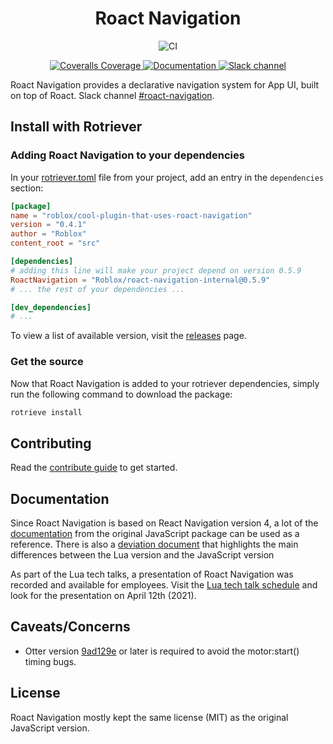 <h1 align="center">Roact Navigation</h1>
<div align="center">

![CI](https://github.com/Roblox/roact-navigation-internal/.github/workflows/ci.yml/badge.svg)

<a href="https://coveralls.io/github/Roblox/roact-navigation-internal?branch=master">
<img src="https://coveralls.io/repos/github/Roblox/roact-navigation-internal/badge.svg?branch=master" alt="Coveralls Coverage" />
</a>

<a href="https://reactnavigation.org/docs/4.x/getting-started">
<img src="https://img.shields.io/badge/docs-website-green.svg" alt="Documentation" />
</a>

<a href="https://roblox.slack.com/archives/C0109R8UFK2">
<img src="https://img.shields.io/badge/slack-%23roact--navigation-ff68b4.svg" alt="Slack channel" />
</a>

</div>

Roact Navigation provides a declarative navigation system for App UI, built on top of Roact. Slack channel [#roact-navigation]().

## Install with Rotriever

### Adding Roact Navigation to your dependencies
In your [rotriever.toml](https://pages.github.rbx.com/pdoyle/rotriever-docs/getting-started/) file from your project, add an entry in the `dependencies` section:

```toml
[package]
name = "roblox/cool-plugin-that-uses-roact-navigation"
version = "0.4.1"
author = "Roblox"
content_root = "src"

[dependencies]
# adding this line will make your project depend on version 0.5.9
RoactNavigation = "Roblox/roact-navigation-internal@0.5.9"
# ... the rest of your dependencies ...

[dev_dependencies]
# ...
```

To view a list of available version, visit the [releases](https://github.com/Roblox/roact-navigation-internal/releases) page.

### Get the source
Now that Roact Navigation is added to your rotriever dependencies, simply run the following command to download the package:

```bash
rotrieve install
```

## Contributing

Read the [contribute guide](CONTRIBUTING.md) to get started.

## Documentation

Since Roact Navigation is based on React Navigation version 4, a lot of the [documentation](https://reactnavigation.org/docs/4.x/getting-started) from the original JavaScript package can be used as a reference. There is also a [deviation document](docs/deviations.md) that highlights the main differences between the Lua version and the JavaScript version

As part of the Lua tech talks, a presentation of Roact Navigation was recorded and available for employees. Visit the [Lua tech talk schedule](https://confluence.rbx.com/display/LG/Lua+Tech+Talk+Schedule) and look for the presentation on April 12th (2021).

## Caveats/Concerns
* Otter version [9ad129e](https://github.com/Roblox/otter/commit/9ad129e70e103d0de71232a0d0e7a1527da7a51a) or later is required to avoid the motor:start() timing bugs.

## License
Roact Navigation mostly kept the same license (MIT) as the original JavaScript version.
